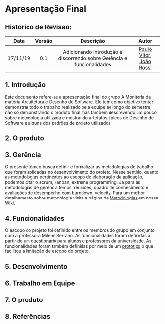 # Apresentação Final

## Histórico de Revisão:
| Data | Versão | Descrição | Autor |
|:---:|:---:|:---:|:---:|
| 17/11/19 | 0.1 | Adicionando introdução e discorrendo sobre Gerência e funcionalidades | [Paulo Vitor](https://github.com/PauloVitorRocha), [João Rossi](https://github.com/bielrossi15) |

## 1. Introdução
Este documento refere-se a apresentação final do grupo A Monitoria da matéria Arquitetura e Desenho de Software.
Ele tem como objetivo tentar demonstrar todo o trabalho realizado pela equipe ao longo do semestre, não só demonstrando o produto final mas também descrevendo um pouco sobre metodologia utilizada e mostrando artefatos típicos de Desenho de Software e alguns dos padrões de projeto utilizados.

## 2. O produto

## 3. Gerência
O presente tópico busca definir e formalizar as metodologias de trabalho que foram aplicadas no desenvolvimento do projeto. Nesse sentido, quanto as metodologias pertinentes ao escopo de elaboração da aplicação, podemos citar o scrum, kanban, extreme programming. Já para as metodologias de gerência temos, reuniões, quadro de conhecimento e avaliações de desempenho com burndown, velocity. Para um melhor detalhamento sobre metodologia visite a página de [Metodologias](https://2019-2-arquitetura-desenho.github.io/wiki/dinamica_seminario_II/metodologias/) em nossa [Wiki](https://2019-2-arquitetura-desenho.github.io/wiki/).

## 4. Funcionalidades
O escopo do projeto foi definido entre os membros do grupo em conjunto com a professora Milene Serrano. As funcionalidades foram definidas a partir de um [questionario](https://2019-2-arquitetura-desenho.github.io/wiki/dinamica_seminario_I/Elicitacao/questionario/) para alunos e professores da universidade. As funcionalidades foram também definidas por meio de um [protótipo](https://2019-2-arquitetura-desenho.github.io/wiki/dinamica_seminario_I/Elicitacao/prototipo/) o que facilitou a limitação de escopo do projeto.

## 5. Desenvolvimento

## 6. Trabalho em Equipe


## 7. O produto


## 8. Referências
